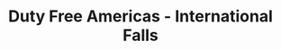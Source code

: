 ---
title: "Duty Free Americas - International Falls"
url: /international-falls/duty-free-americas-international-falls/
shop: convenience
---